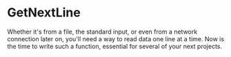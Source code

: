 # GetNextLine
Whether it's from a file, the standard input, or even from a network connection later on, you'll need a way to read data one line at a time. Now is the time to write such a function, essential for several of your next projects.
